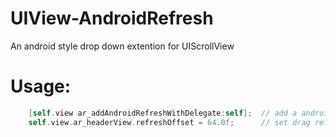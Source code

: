 # UIView-AndroidRefresh
An android style drop down extention for UIScrollView

# Usage:
```objective-c
    [self.view ar_addAndroidRefreshWithDelegate:self];  // add a android refresh view
    self.view.ar_headerView.refreshOffset = 64.0f;      // set drag refresh offset
```
